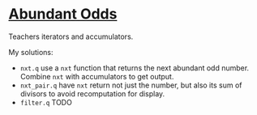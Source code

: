 # [Abundant Odds](https://code.kx.com/q/learn/pb/abundant-odds/)
Teachers iterators and accumulators.

My solutions:
- `nxt.q` use a `nxt` function that returns the next abundant odd number. Combine `nxt` with accumulators to get output.
- `nxt_pair.q` have `nxt` return not just the number, but also its sum of divisors to avoid recomputation for display.
- `filter.q` TODO
